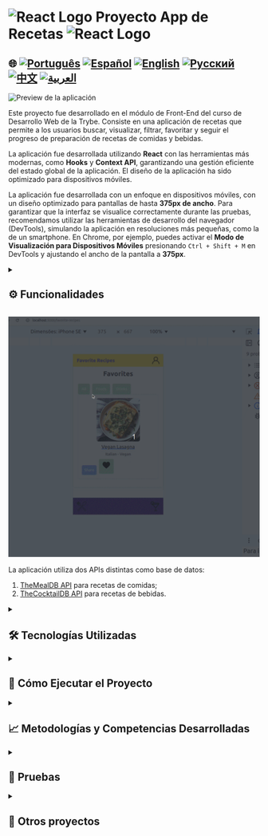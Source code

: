 
# <img src="https://cdn-icons-png.flaticon.com/128/10832/10832132.png" alt="React Logo" width="42" height="30" /> Proyecto App de Recetas <img src="https://cdn-icons-png.flaticon.com/128/10832/10832132.png" alt="React Logo" width="42" height="30" />

## 🌐 [![Português](https://img.shields.io/badge/Português-green)](https://github.com/SamuelRocha91/ProjectRecipesApp/blob/main/README.md) [![Español](https://img.shields.io/badge/Español-yellow)](https://github.com/SamuelRocha91/ProjectRecipesApp/blob/main/README_es.md) [![English](https://img.shields.io/badge/English-blue)](https://github.com/SamuelRocha91/ProjectRecipesApp/blob/main/README_en.md) [![Русский](https://img.shields.io/badge/Русский-lightgrey)](https://github.com/SamuelRocha91/ProjectRecipesApp/blob/main/README_ru.md) [![中文](https://img.shields.io/badge/中文-red)](https://github.com/SamuelRocha91/ProjectRecipesApp/blob/main/README_ch.md) [![العربية](https://img.shields.io/badge/العربية-orange)](https://github.com/SamuelRocha91/ProjectRecipesApp/blob/main/README_ar.md)

![Preview de la aplicación](./public/recipesAppOne.gif)

Este proyecto fue desarrollado en el módulo de Front-End del curso de Desarrollo Web de la Trybe. Consiste en una aplicación de recetas que permite a los usuarios buscar, visualizar, filtrar, favoritar y seguir el progreso de preparación de recetas de comidas y bebidas.

La aplicación fue desarrollada utilizando **React** con las herramientas más modernas, como **Hooks** y **Context API**, garantizando una gestión eficiente del estado global de la aplicación. El diseño de la aplicación ha sido optimizado para dispositivos móviles.

La aplicación fue desarrollada con un enfoque en dispositivos móviles, con un diseño optimizado para pantallas de hasta **375px de ancho**. Para garantizar que la interfaz se visualice correctamente durante las pruebas, recomendamos utilizar las herramientas de desarrollo del navegador (DevTools), simulando la aplicación en resoluciones más pequeñas, como la de un smartphone. En Chrome, por ejemplo, puedes activar el **Modo de Visualización para Dispositivos Móviles** presionando `Ctrl + Shift + M` en DevTools y ajustando el ancho de la pantalla a **375px**.

<details>
  <summary><h2>⚙️ Funcionalidades</h2></summary>
  
  - Buscar recetas de comidas y bebidas;
  - Filtrar recetas por categoría;
  - Ver detalles de las recetas, incluyendo ingredientes e instrucciones;
  - Favoritar y guardar recetas;
  - Seguir el progreso de la preparación de las recetas;
  - Ver recetas ya finalizadas.

</details>

![Preview de la aplicación](./public/recipesAppTwo.gif)

La aplicación utiliza dos APIs distintas como base de datos:

1. [TheMealDB API](https://www.themealdb.com/api.php) para recetas de comidas;
2. [TheCocktailDB API](https://www.thecocktaildb.com/api.php) para recetas de bebidas.

<details>
  <summary><h2>🛠️ Tecnologías Utilizadas</h2></summary>
  
  - **React** para la creación de componentes e interfaz;
  - **React Router** para la navegación entre las páginas;
  - **Context API** para la gestión global del estado;
  - **Hooks** para el control de ciclos de vida y estados locales;
  - **Bootstrap** para la estilización y responsividad;
  - **Docker** para garantizar portabilidad y consistencia en el entorno de desarrollo.

</details>

<details>
  <summary><h2>🚀 Cómo Ejecutar el Proyecto</h2></summary>

  ### Pre-requisitos

  - **Node.js** instalado en tu máquina (versión 14 o superior);
  - **Docker** y **Docker Compose** instalados (si deseas ejecutar el proyecto con Docker).

  ### Clonando el Repositorio

  ```bash
  git clone https://github.com/seu-usuario/recipes-app.git
  cd recipes-app
  ```

  ### Ejecutando el Proyecto Localmente (Sin Docker)

  1. Instala las dependencias del proyecto:

     ```bash
     npm install
     ```

  2. Inicia el servidor de desarrollo:

     ```bash
     npm start
     ```

  3. Accede a la aplicación en el navegador:

     ```
     http://localhost:3000
     ```

  ### Ejecutando el Proyecto con Docker

  1. Construye la imagen Docker:

     ```bash
     docker build -t recipes-app .
     ```

  2. Ejecuta el contenedor Docker:

     ```bash
     docker run -p 3000:3000 recipes-app
     ```

  3. Accede a la aplicación en el navegador:

     ```
     http://localhost:3000
     ```

  ### Estructura del Proyecto

  El proyecto está organizado de la siguiente manera:

  ```bash
  src/
    ├── components/          # Componentes reutilizables
    ├── pages/               # Páginas principales de la aplicación (Inicio de sesión, Recetas, Favoritos, Perfil, etc.)
    ├── services/            # Lógica para solicitudes a las APIs
    ├── context/             # Configuración de Context API
    ├── App.js               # Componente principal que contiene las rutas
    └── index.js             # Punto de entrada de la aplicación
  ```

</details>

<details>
  <summary><h2>📈 Metodologías y Competencias Desarrolladas</h2></summary>

  Durante el desarrollo de este proyecto, se trabajaron las siguientes competencias:

  - **Metodologías Ágiles**: Trabajo en equipo utilizando **Scrum** y **Trello** para gestionar tareas y funcionalidades;
  - **React Routes**: Implementación de rutas dinámicas para navegar entre las diferentes páginas de la aplicación;
  - **Lógica de Programación**: Desarrollo de funcionalidades de búsqueda, filtrado y manipulación de datos;
  - **Manipulación de Estado**: Gestión de estado local y global con Hooks y Context API;
  - **Creación de Componentes**: Desarrollo de componentes reutilizables y responsivos para diferentes partes de la aplicación.

</details>

<details>
  <summary><h2>🧪 Pruebas</h2></summary>

  Las pruebas de la aplicación pueden ejecutarse con el comando:

  ```bash
  npm test
  ```

</details>

<details>
  <summary><h2>🌟 Otros proyectos</h2></summary>

  - 🐣 [Pokedex](https://github.com/SamuelRocha91/pokedex/blob/main/README_es.md)
  - 🏪 [Tienda en Línea FrontEnd](https://github.com/SamuelRocha91/project-frontend-online-store/blob/main/README_es.md)
  - 👛 [Organizador de Gastos](https://github.com/SamuelRocha91/project-trybewallet/blob/main/README_es.md)
  - 🎮 [Trivia](https://github.com/SamuelRocha91/trivia_game/blob/main/README_es.md)

</details>
